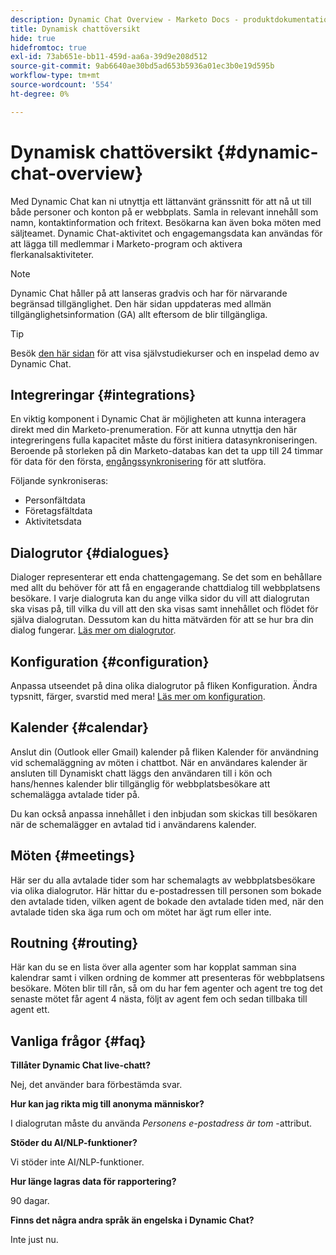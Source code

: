 ```yaml
---
description: Dynamic Chat Overview - Marketo Docs - produktdokumentation
title: Dynamisk chattöversikt
hide: true
hidefromtoc: true
exl-id: 73ab651e-bb11-459d-aa6a-39d9e208d512
source-git-commit: 9ab6640ae30bd5ad653b5936a01ec3b0e19d595b
workflow-type: tm+mt
source-wordcount: '554'
ht-degree: 0%

---
```


# Dynamisk chattöversikt {#dynamic-chat-overview}

Med Dynamic Chat kan ni utnyttja ett lättanvänt gränssnitt för att nå ut till både personer och konton på er webbplats. Samla in relevant innehåll som namn, kontaktinformation och fritext. Besökarna kan även boka möten med säljteamet. Dynamic Chat-aktivitet och engagemangsdata kan användas för att lägga till medlemmar i Marketo-program och aktivera flerkanalsaktiviteter.

>[!NOTE]
>
>Dynamic Chat håller på att lanseras gradvis och har för närvarande begränsad tillgänglighet. Den här sidan uppdateras med allmän tillgänglighetsinformation (GA) allt eftersom de blir tillgängliga.

>[!TIP]
>
>Besök [den här sidan](https://dcweb.z20.web.core.windows.net/) för att visa självstudiekurser och en inspelad demo av Dynamic Chat.

## Integreringar {#integrations}

En viktig komponent i Dynamic Chat är möjligheten att kunna interagera direkt med din Marketo-prenumeration. För att kunna utnyttja den här integreringens fulla kapacitet måste du först initiera datasynkroniseringen. Beroende på storleken på din Marketo-databas kan det ta upp till 24 timmar för data för den första, [engångssynkronisering](/help/marketo/product-docs/demand-generation/dynamic-chat/connect-dynamic-chat-to-marketo.md) för att slutföra.

Följande synkroniseras:

* Personfältdata
* Företagsfältdata
* Aktivitetsdata

## Dialogrutor {#dialogues}

Dialoger representerar ett enda chattengagemang. Se det som en behållare med allt du behöver för att få en engagerande chattdialog till webbplatsens besökare. I varje dialogruta kan du ange vilka sidor du vill att dialogrutan ska visas på, till vilka du vill att den ska visas samt innehållet och flödet för själva dialogrutan. Dessutom kan du hitta mätvärden för att se hur bra din dialog fungerar. [Läs mer om dialogrutor](/help/marketo/product-docs/demand-generation/dynamic-chat/dialogues.md).

## Konfiguration {#configuration}

Anpassa utseendet på dina olika dialogrutor på fliken Konfiguration. Ändra typsnitt, färger, svarstid med mera! [Läs mer om konfiguration](/help/marketo/product-docs/demand-generation/dynamic-chat/configuration.md).

## Kalender {#calendar}

Anslut din (Outlook eller Gmail) kalender på fliken Kalender för användning vid schemaläggning av möten i chattbot. När en användares kalender är ansluten till Dynamiskt chatt läggs den användaren till i kön och hans/hennes kalender blir tillgänglig för webbplatsbesökare att schemalägga avtalade tider på.

Du kan också anpassa innehållet i den inbjudan som skickas till besökaren när de schemalägger en avtalad tid i användarens kalender.

## Möten {#meetings}

Här ser du alla avtalade tider som har schemalagts av webbplatsbesökare via olika dialogrutor. Här hittar du e-postadressen till personen som bokade den avtalade tiden, vilken agent de bokade den avtalade tiden med, när den avtalade tiden ska äga rum och om mötet har ägt rum eller inte.

## Routning {#routing}

Här kan du se en lista över alla agenter som har kopplat samman sina kalendrar samt i vilken ordning de kommer att presenteras för webbplatsens besökare. Möten blir till rån, så om du har fem agenter och agent tre tog det senaste mötet får agent 4 nästa, följt av agent fem och sedan tillbaka till agent ett.

## Vanliga frågor {#faq}

**Tillåter Dynamic Chat live-chatt?**

Nej, det använder bara förbestämda svar.

**Hur kan jag rikta mig till anonyma människor?**

I dialogrutan måste du använda _Personens e-postadress är tom_ -attribut.

**Stöder du AI/NLP-funktioner?**

Vi stöder inte AI/NLP-funktioner.

**Hur länge lagras data för rapportering?**

90 dagar.

**Finns det några andra språk än engelska i Dynamic Chat?**

Inte just nu.
